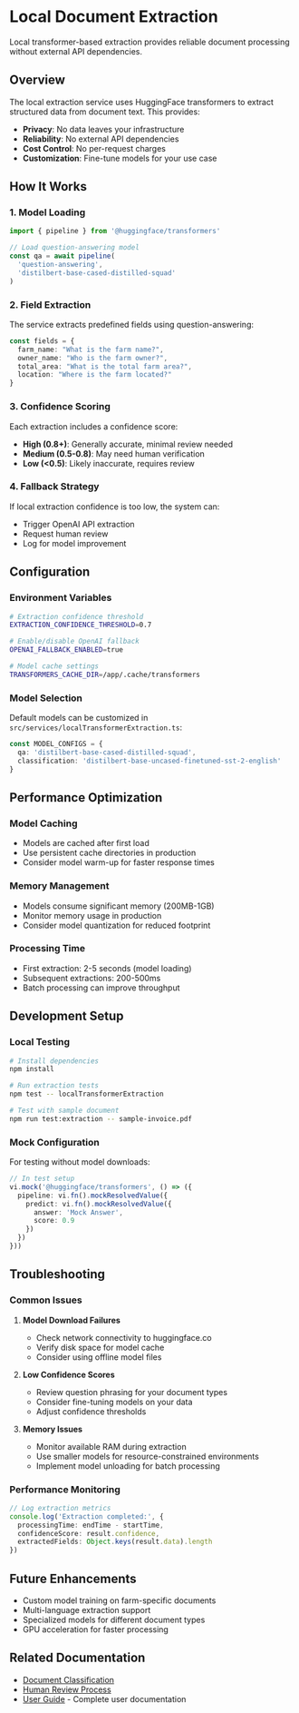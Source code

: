 # Local Document Extraction

Local transformer-based extraction provides reliable document processing without external API dependencies.

## Overview

The local extraction service uses HuggingFace transformers to extract structured data from document text. This provides:

- **Privacy**: No data leaves your infrastructure
- **Reliability**: No external API dependencies
- **Cost Control**: No per-request charges
- **Customization**: Fine-tune models for your use case

## How It Works

### 1. Model Loading

```typescript
import { pipeline } from '@huggingface/transformers'

// Load question-answering model
const qa = await pipeline(
  'question-answering',
  'distilbert-base-cased-distilled-squad'
)
```

### 2. Field Extraction

The service extracts predefined fields using question-answering:

```typescript
const fields = {
  farm_name: "What is the farm name?",
  owner_name: "Who is the farm owner?",
  total_area: "What is the total farm area?",
  location: "Where is the farm located?"
}
```

### 3. Confidence Scoring

Each extraction includes a confidence score:

- **High (0.8+)**: Generally accurate, minimal review needed
- **Medium (0.5-0.8)**: May need human verification
- **Low (<0.5)**: Likely inaccurate, requires review

### 4. Fallback Strategy

If local extraction confidence is too low, the system can:

- Trigger OpenAI API extraction
- Request human review
- Log for model improvement

## Configuration

### Environment Variables

```bash
# Extraction confidence threshold
EXTRACTION_CONFIDENCE_THRESHOLD=0.7

# Enable/disable OpenAI fallback
OPENAI_FALLBACK_ENABLED=true

# Model cache settings
TRANSFORMERS_CACHE_DIR=/app/.cache/transformers
```

### Model Selection

Default models can be customized in `src/services/localTransformerExtraction.ts`:

```typescript
const MODEL_CONFIGS = {
  qa: 'distilbert-base-cased-distilled-squad',
  classification: 'distilbert-base-uncased-finetuned-sst-2-english'
}
```

## Performance Optimization

### Model Caching

- Models are cached after first load
- Use persistent cache directories in production
- Consider model warm-up for faster response times

### Memory Management

- Models consume significant memory (200MB-1GB)
- Monitor memory usage in production
- Consider model quantization for reduced footprint

### Processing Time

- First extraction: 2-5 seconds (model loading)
- Subsequent extractions: 200-500ms
- Batch processing can improve throughput

## Development Setup

### Local Testing

```bash
# Install dependencies
npm install

# Run extraction tests
npm test -- localTransformerExtraction

# Test with sample document
npm run test:extraction -- sample-invoice.pdf
```

### Mock Configuration

For testing without model downloads:

```typescript
// In test setup
vi.mock('@huggingface/transformers', () => ({
  pipeline: vi.fn().mockResolvedValue({
    predict: vi.fn().mockResolvedValue({
      answer: 'Mock Answer',
      score: 0.9
    })
  })
}))
```

## Troubleshooting

### Common Issues

1. **Model Download Failures**
   - Check network connectivity to huggingface.co
   - Verify disk space for model cache
   - Consider using offline model files

2. **Low Confidence Scores**
   - Review question phrasing for your document types
   - Consider fine-tuning models on your data
   - Adjust confidence thresholds

3. **Memory Issues**
   - Monitor available RAM during extraction
   - Use smaller models for resource-constrained environments
   - Implement model unloading for batch processing

### Performance Monitoring

```typescript
// Log extraction metrics
console.log('Extraction completed:', {
  processingTime: endTime - startTime,
  confidenceScore: result.confidence,
  extractedFields: Object.keys(result.data).length
})
```

## Future Enhancements

- Custom model training on farm-specific documents
- Multi-language extraction support
- Specialized models for different document types
- GPU acceleration for faster processing

## Related Documentation

- [Document Classification](./document-classification.md)
- [Human Review Process](./human-review.md)
- [User Guide](./user-guide.md) - Complete user documentation